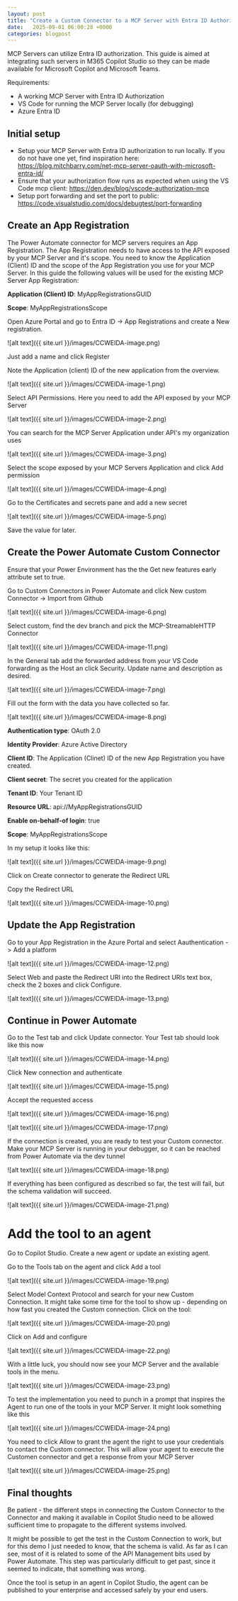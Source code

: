 ```yaml
---
layout: post
title: "Create a Custom Connector to a MCP Server with Entra ID Authorization"
date:   2025-09-01 06:00:28 +0000
categories: blogpost
---
```


MCP Servers can utilize Entra ID authorization. This guide is aimed at integrating such servers in M365 Copilot Studio so they can be made available for Microsoft Copilot and Microsoft Teams.

Requirements:

* A working MCP Server with Entra ID Authorization
* VS Code for running the MCP Server locally (for debugging)
* Azure Entra ID

## Initial setup

* Setup your MCP Server with Entra ID authorization to run locally. If you do not have one yet, find inspiration here: https://blog.mitchbarry.com/net-mcp-server-oauth-with-microsoft-entra-id/
* Ensure that your authorization flow runs as expected when using the VS Code mcp client: https://den.dev/blog/vscode-authorization-mcp
* Setup port forwarding and set the port to public: https://code.visualstudio.com/docs/debugtest/port-forwarding

## Create an App Registration

The Power Automate connector for MCP servers requires an App Registration. The App Registration needs to have access to the API exposed by your MCP Server and it's scope. You need to know the Application (Client) ID and the scope of the App Registration you use for your MCP Server. In this guide the following values will be used for the existing MCP Server App Registration:

__Application (Client) ID__: MyAppRegistrationsGUID

__Scope__: MyAppRegistrationsScope

Open Azure Portal and go to Entra ID -> App Registrations and create a New registration.

![alt text]({{ site.url }}/images/CCWEIDA-image.png)

Just add a name and click Register

Note the Application (client) ID of the new application from the overview.

![alt text]({{ site.url }}/images/CCWEIDA-image-1.png)

Select API Permissions. Here you need to add the API exposed by your MCP Server

![alt text]({{ site.url }}/images/CCWEIDA-image-2.png)

You can search for the MCP Server Application under API's my organization uses

![alt text]({{ site.url }}/images/CCWEIDA-image-3.png)

Select the scope exposed by your MCP Servers Application and click Add permission

![alt text]({{ site.url }}/images/CCWEIDA-image-4.png)

Go to the Certificates and secrets pane and add a new secret

![alt text]({{ site.url }}/images/CCWEIDA-image-5.png)

Save the value for later.

## Create the Power Automate Custom Connector

Ensure that your Power Environment has the the Get new features early attribute set to true.

Go to Custom Connectors in Power Automate and click New custom Connector -> Import from Github

![alt text]({{ site.url }}/images/CCWEIDA-image-6.png)

Select custom, find the dev branch and pick the MCP-StreamableHTTP Connector

![alt text]({{ site.url }}/images/CCWEIDA-image-11.png)

In the General tab add the forwarded address from your VS Code forwarding as the Host an click Security. Update name and description as desired.

![alt text]({{ site.url }}/images/CCWEIDA-image-7.png)

Fill out the form with the data you have collected so far.

![alt text]({{ site.url }}/images/CCWEIDA-image-8.png)

__Authentication type__: OAuth 2.0

__Identity Provider__: Azure Active Directory

__Client ID__: The Application (Clinet) ID of the new App Registration you have created.

__Client secret__: The secret you created for the application

__Tenant ID__: Your Tenant ID

__Resource URL__: api://MyAppRegistrationsGUID

__Enable on-behalf-of login__: true

__Scope__: MyAppRegistrationsScope

In my setup it looks like this:

![alt text]({{ site.url }}/images/CCWEIDA-image-9.png)

Click on Create connector to generate the Redirect URL

Copy the Redirect URL

![alt text]({{ site.url }}/images/CCWEIDA-image-10.png)

## Update the App Registration

Go to your App Registration in the Azure Portal and select Aauthentication -> Add a platform

![alt text]({{ site.url }}/images/CCWEIDA-image-12.png)

Select Web and paste the Redirect URI into the Redirect URIs text box, check the 2 boxes and click Configure.

![alt text]({{ site.url }}/images/CCWEIDA-image-13.png)

## Continue in Power Automate

Go to the Test tab and click Update connector. Your Test tab should look like this now

![alt text]({{ site.url }}/images/CCWEIDA-image-14.png)

Click New connection and authenticate

![alt text]({{ site.url }}/images/CCWEIDA-image-15.png)

Accept the requested access

![alt text]({{ site.url }}/images/CCWEIDA-image-16.png)

![alt text]({{ site.url }}/images/CCWEIDA-image-17.png)

If the connection is created, you are ready to test your Custom connector. Make your MCP Server is running in your debugger, so it can be reached from Power Automate via the dev tunnel

![alt text]({{ site.url }}/images/CCWEIDA-image-18.png)

If everything has been configured as described so far, the test will fail, but the schema validation will succeed.

![alt text]({{ site.url }}/images/CCWEIDA-image-21.png)

# Add the tool to an agent

Go to Copilot Studio. Create a new agent or update an existing agent.

Go to the Tools tab on the agent and click Add a tool

![alt text]({{ site.url }}/images/CCWEIDA-image-19.png)

Select Model Context Protocol and search for your new Custom Connection. It might take some time for the tool to show up - depending on how fast you created the Custom connection. Click on the tool:

![alt text]({{ site.url }}/images/CCWEIDA-image-20.png)

Click on Add and configure

![alt text]({{ site.url }}/images/CCWEIDA-image-22.png)

With a little luck, you should now see your MCP Server and the available tools in the menu.

![alt text]({{ site.url }}/images/CCWEIDA-image-23.png)

To test the implementation you need to punch in a prompt that inspires the Agent to run one of the tools in your MCP Server. It might look something like this

![alt text]({{ site.url }}/images/CCWEIDA-image-24.png)

You need to click Allow to grant the agent the right to use your credentials to contact the Custom connector. This will allow your agent to execute the Customen connector and get a response from your MCP Server

![alt text]({{ site.url }}/images/CCWEIDA-image-25.png)

## Final thoughts

Be patient - the different steps in connecting the Custom Connector to the Connector and making it available in Copilot Studio need to be allowed sufficient time to propagate to the different systems involved.

It might be possible to get the test in the Custom Connection to work, but for this demo I just needed to know, that the schema is valid. As far as I can see, most of it is related to some of the API Management bits used by Power Automate. This step was particularly difficult to get past, since it seemed to indicate, that something was wrong.

Once the tool is setup in an agent in  Copilot Studio, the agent can be published to your enterprise and accessed safely by your end users.